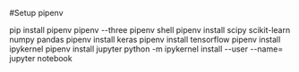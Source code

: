 #Setup pipenv

pip install pipenv
pipenv --three
pipenv shell
pipenv install scipy scikit-learn numpy pandas
pipenv install keras
pipenv install tensorflow
pipenv install ipykernel
pipenv install jupyter
python -m ipykernel install --user --name=<pipenv-shell-name>
jupyter notebook
